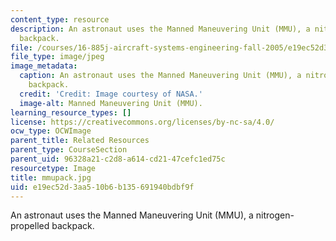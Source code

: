 ```yaml
---
content_type: resource
description: An astronaut uses the Manned Maneuvering Unit (MMU), a nitrogen-propelled
  backpack.
file: /courses/16-885j-aircraft-systems-engineering-fall-2005/e19ec52d3aa510b6b135691940bdbf9f_mmupack.jpg
file_type: image/jpeg
image_metadata:
  caption: An astronaut uses the Manned Maneuvering Unit (MMU), a nitrogen-propelled
    backpack.
  credit: 'Credit: Image courtesy of NASA.'
  image-alt: Manned Maneuvering Unit (MMU).
learning_resource_types: []
license: https://creativecommons.org/licenses/by-nc-sa/4.0/
ocw_type: OCWImage
parent_title: Related Resources
parent_type: CourseSection
parent_uid: 96328a21-c2d8-a614-cd21-47cefc1ed75c
resourcetype: Image
title: mmupack.jpg
uid: e19ec52d-3aa5-10b6-b135-691940bdbf9f
---
```

An astronaut uses the Manned Maneuvering Unit (MMU), a nitrogen-propelled backpack.